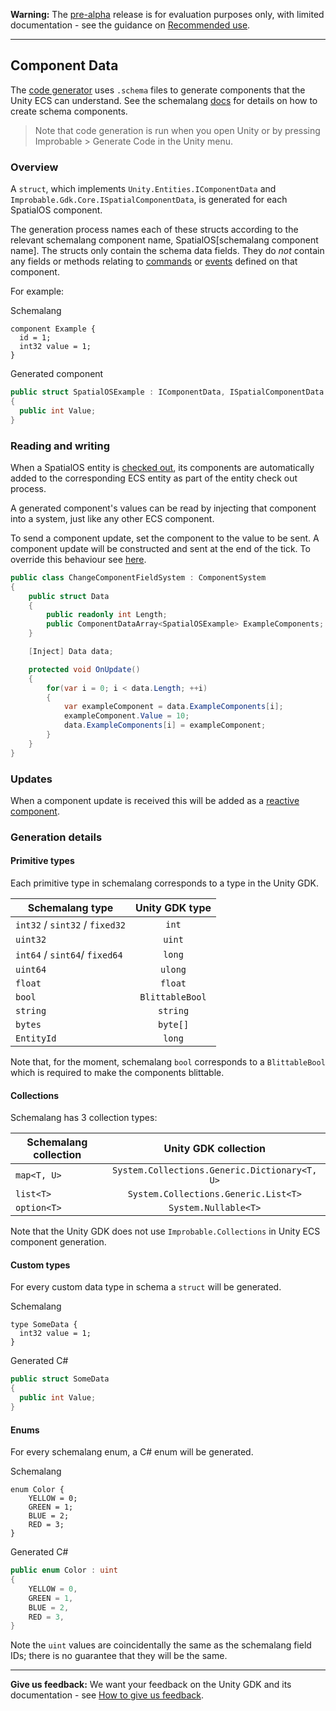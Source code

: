 **Warning:** The [pre-alpha](https://docs.improbable.io/reference/latest/shared/release-policy#maturity-stages) release is for evaluation purposes only, with limited documentation - see the guidance on [Recommended use](../../README.md#recommended-use).

-----


## Component Data
The [code generator](./code-generator.md) uses `.schema` files to generate components that the Unity ECS can understand. See the schemalang [docs](https://docs.improbable.io/reference/latest/shared/schema/introduction#schema-introduction) for details on how to create schema components.

> Note that code generation is run when you open Unity or by pressing Improbable > Generate Code in the Unity menu.

### Overview

A `struct`, which implements `Unity.Entities.IComponentData` and `Improbable.Gdk.Core.ISpatialComponentData`,
is generated for each SpatialOS component.

The generation process names each of these structs according to the relevant schemalang component name, SpatialOS[schemalang component name]. The structs only contain the schema data fields. They do *not* contain any fields or methods relating to [commands](commands.md) or [events](events.md) defined on that component. 

For example:

Schemalang
```
component Example {
  id = 1;
  int32 value = 1;
}
```
Generated component
```	csharp
public struct SpatialOSExample : IComponentData, ISpatialComponentData
{
  public int Value;
}
```

### Reading and writing

When a SpatialOS entity is [checked out](entity-checkout-process.md), its components are automatically added to the corresponding ECS entity as part of the entity check out process.

A generated component's values can be read by injecting that component into a system, just like any other ECS component.

To send a component update, set the component to the value to be sent. A component update will be constructed and sent at the end of the tick.
To override this behaviour see [here](custom-replication-system.md).

```csharp
public class ChangeComponentFieldSystem : ComponentSystem
{
    public struct Data
    {
        public readonly int Length;
        public ComponentDataArray<SpatialOSExample> ExampleComponents;
    }

    [Inject] Data data;

    protected void OnUpdate()
    {
        for(var i = 0; i < data.Length; ++i)
        {
            var exampleComponent = data.ExampleComponents[i];
            exampleComponent.Value = 10;
            data.ExampleComponents[i] = exampleComponent;
        }
    }
}
```

### Updates
When a component update is received this will be added as a [reactive component](reactive-components.md).


### Generation details

#### Primitive types
Each primitive type in schemalang corresponds to a type in the Unity GDK.

| Schemalang type                | Unity GDK type      |
| ------------------------------ | :-----------------: |
| `int32` / `sint32` / `fixed32` | `int`               |
| `uint32`                       | `uint`              |
| `int64` / `sint64`/ `fixed64`  | `long`              |
| `uint64`                       | `ulong`             |
| `float`                        | `float`             |
| `bool`                         | `BlittableBool`     |
| `string`                       | `string`            |
| `bytes`                        | `byte[]`            |
| `EntityId`                     | `long`              |

Note that, for the moment, schemalang `bool` corresponds to a `BlittableBool` which is required to make the components blittable.

#### Collections 
Schemalang has 3 collection types:

| Schemalang collection | Unity GDK collection                          |
| --------------------- | :-------------------------------------------: |
| `map<T, U>`           | `System.Collections.Generic.Dictionary<T, U>` |
| `list<T>`             | `System.Collections.Generic.List<T>`          |
| `option<T>`           | `System.Nullable<T>`                          |

Note that the Unity GDK does not use `Improbable.Collections` in Unity ECS component generation.

#### Custom types 
For every custom data type in schema a `struct` will be generated.

Schemalang
```
type SomeData {
  int32 value = 1;
}
```
Generated C#
```	csharp
public struct SomeData 
{
  public int Value;
}
```

#### Enums 
For every schemalang enum, a C# enum will be generated.

Schemalang
```
enum Color {
    YELLOW = 0;
    GREEN = 1;
    BLUE = 2;
    RED = 3;
}

```
Generated C#
```csharp 
public enum Color : uint
{
    YELLOW = 0,
    GREEN = 1,
    BLUE = 2,
    RED = 3,
}
```
Note the `uint` values are coincidentally the same as the schemalang field IDs; there is no guarantee that they will be the same.

----
**Give us feedback:** We want your feedback on the Unity GDK and its documentation  - see [How to give us feedback](../../README.md#give-us-feedback).